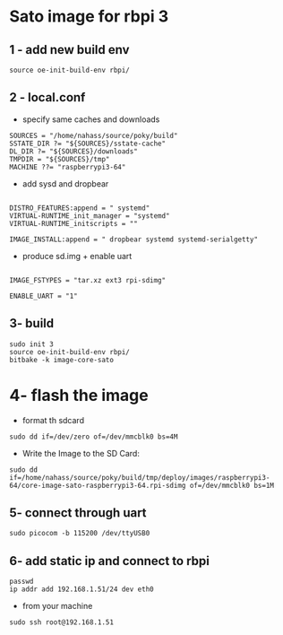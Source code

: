 # Sato image for rbpi 3 

## 1 - add new build env
```
source oe-init-build-env rbpi/
```

## 2 - local.conf
- specify same caches and downloads 
```
SOURCES = "/home/nahass/source/poky/build"
SSTATE_DIR ?= "${SOURCES}/sstate-cache"
DL_DIR ?= "${SOURCES}/downloads"
TMPDIR = "${SOURCES}/tmp"
MACHINE ??= "raspberrypi3-64" 
```

- add sysd and dropbear
```

DISTRO_FEATURES:append = " systemd"
VIRTUAL-RUNTIME_init_manager = "systemd"
VIRTUAL-RUNTIME_initscripts = ""

IMAGE_INSTALL:append = " dropbear systemd systemd-serialgetty"
```
- produce sd.img + enable uart
```

IMAGE_FSTYPES = "tar.xz ext3 rpi-sdimg" 

ENABLE_UART = "1"

```

## 3- build
```
sudo init 3
source oe-init-build-env rbpi/
bitbake -k image-core-sato
```


# 4- flash the image
- format th sdcard
```
sudo dd if=/dev/zero of=/dev/mmcblk0 bs=4M
```

- Write the Image to the SD Card:
```
sudo dd if=/home/nahass/source/poky/build/tmp/deploy/images/raspberrypi3-64/core-image-sato-raspberrypi3-64.rpi-sdimg of=/dev/mmcblk0 bs=1M
```

## 5- connect through uart
```
sudo picocom -b 115200 /dev/ttyUSB0
```

## 6- add static ip and connect to rbpi
```
passwd
ip addr add 192.168.1.51/24 dev eth0
```
- from your machine
```
sudo ssh root@192.168.1.51
```